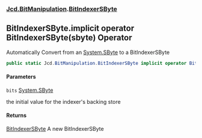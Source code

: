 ### [Jcd.BitManipulation](Jcd.BitManipulation.md 'Jcd.BitManipulation').[BitIndexerSByte](Jcd.BitManipulation.BitIndexerSByte.md 'Jcd.BitManipulation.BitIndexerSByte')

## BitIndexerSByte.implicit operator BitIndexerSByte(sbyte) Operator

Automatically Convert from an [System.SByte](https://docs.microsoft.com/en-us/dotnet/api/System.SByte 'System.SByte') to a BitIndexerSByte

```csharp
public static Jcd.BitManipulation.BitIndexerSByte implicit operator BitIndexerSByte(sbyte bits);
```
#### Parameters

<a name='Jcd.BitManipulation.BitIndexerSByte.op_ImplicitJcd.BitManipulation.BitIndexerSByte(sbyte).bits'></a>

`bits` [System.SByte](https://docs.microsoft.com/en-us/dotnet/api/System.SByte 'System.SByte')

the initial value for the indexer's backing store

#### Returns
[BitIndexerSByte](Jcd.BitManipulation.BitIndexerSByte.md 'Jcd.BitManipulation.BitIndexerSByte')
A new BitIndexerSByte
